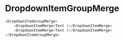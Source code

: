 # DropdownItemGroupMerge

```javascript
<DropdownItemGroupMerge>
    <DropdownItemMerge>Test 1</DropdownItemMerge>
    <DropdownItemMerge>Test 2</DropdownItemMerge>
</DropdownItemGroupMerge>
```

